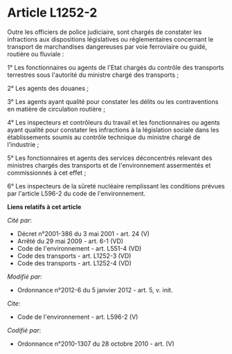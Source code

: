 # Article L1252-2

Outre les officiers de police judiciaire, sont chargés de constater les infractions aux dispositions législatives ou
réglementaires concernant le transport de marchandises dangereuses par voie ferroviaire ou guidé, routière ou fluviale : 

1° Les fonctionnaires ou agents de l'Etat chargés du contrôle des transports terrestres sous l'autorité du ministre chargé
des transports ; 

2° Les agents des douanes ; 

3° Les agents ayant qualité pour constater les délits ou les contraventions en matière de circulation routière ; 

4° Les inspecteurs et contrôleurs du travail et les fonctionnaires ou agents ayant qualité pour constater les infractions à
la législation sociale dans les établissements soumis au contrôle technique du ministre chargé de l'industrie ; 

5° Les fonctionnaires et agents des services déconcentrés relevant des ministres chargés des transports et de l'environnement
assermentés et commissionnés à cet effet ; 

6° Les inspecteurs de la sûreté nucléaire remplissant les conditions prévues par l'article L596-2 du code de l'environnement.

**Liens relatifs à cet article**

_Cité par_:

  - Décret n°2001-386 du 3 mai 2001 - art. 24 (V)
  - Arrêté du 29 mai 2009 - art. 6-1 (VD)
  - Code de l'environnement - art. L551-4 (VD)
  - Code des transports - art. L1252-3 (VD)
  - Code des transports - art. L1252-4 (VD)

_Modifié par_:

  - Ordonnance n°2012-6 du 5 janvier 2012 - art. 5, v. init.

_Cite_:

  - Code de l'environnement - art. L596-2 (V)

_Codifié par_:

  - Ordonnance n°2010-1307 du 28 octobre 2010 - art. (V)

